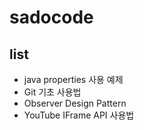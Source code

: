 # sadocode

## list

* java properties 사용 예제
* Git 기초 사용법
* Observer Design Pattern
* YouTube IFrame API 사용법
